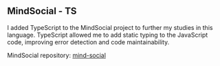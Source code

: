## MindSocial - TS

I added TypeScript to the MindSocial project to further my studies in this language. TypeScript allowed me to add static typing to the JavaScript code, improving error detection and code maintainability.

MindSocial repository: [mind-social](https://github.com/JulioRarick/mind-social)
